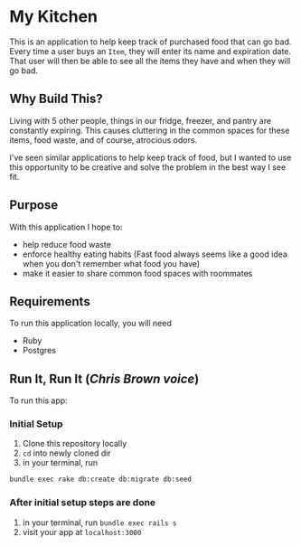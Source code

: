 # My Kitchen

This is an application to help keep track of purchased food that can go bad.
Every time a user buys an `Item`, they will enter its name and expiration date.
That user will then be able to see all the items they have and when they will go bad.

## Why Build This?

Living with 5 other people, things in our fridge, freezer, and pantry are constantly expiring.
This causes cluttering in the common spaces for these items, food waste, and of course, atrocious odors.

I've seen similar applications to help keep track of food, but I wanted to use this opportunity to be creative and solve the problem in the best way I see fit.

## Purpose

With this application I hope to:
- help reduce food waste
- enforce healthy eating habits (Fast food always seems like a good idea when you don't remember what food you have)
- make it easier to share common food spaces with roommates

## Requirements

To run this application locally, you will need
  - Ruby
  - Postgres

## Run It, Run It (*Chris Brown voice*)

To run this app:

### Initial Setup
1. Clone this repository locally
2. `cd` into newly cloned dir
3. in your terminal, run
  ```sh
  bundle exec rake db:create db:migrate db:seed
  ```

### After initial setup steps are done
1. in your terminal, run `bundle exec rails s`
2. visit your app at `localhost:3000`
